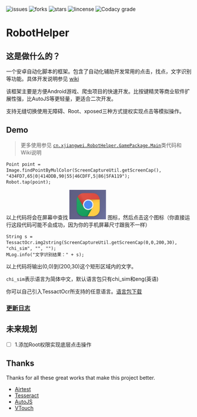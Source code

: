 ![issues](https://img.shields.io/github/issues/Jinnrry/RobotHelper)
![forks](https://img.shields.io/github/forks/Jinnrry/RobotHelper)
![stars](https://img.shields.io/github/stars/Jinnrry/RobotHelper)
![lincense](https://img.shields.io/github/license/Jinnrry/RobotHelper)
![Codacy grade](https://img.shields.io/codacy/grade/3dce672ecf2c4dbb909e005f8f22cfda)
# RobotHelper

## 这是做什么的？

一个安卓自动化脚本的框架。包含了自动化辅助开发常用的点击，找点，文字识别等功能。具体开发说明参见
[wiki](https://github.com/Jinnrry/RobotHelper/wiki)


该框架主要是方便Android游戏、爬虫项目的快速开发。比按键精灵等商业软件扩展性强，比AutoJS等更轻量，更适合二次开发。

支持无缝切换使用无障碍、Root、xposed三种方式提权实现点击等模拟操作。



## Demo

> 更多使用参见  [`cn.xjiangwei.RobotHelper.GamePackage.Main`](https://github.com/Jinnrry/RobotHelper/blob/master/Android/app/src/main/java/cn/xjiangwei/RobotHelper/GamePackage/Main.java)类代码和Wiki说明

```
Point point = Image.findPointByMulColor(ScreenCaptureUtil.getScreenCap(), "434FD7,65|0|414DDB,90|55|46CDFF,5|86|5FA119");
Robot.tap(point);
```

以上代码将会在屏幕中查找  <img src="./docs/chrome.png" width="100px" />  图标，然后点击这个图标（你直接运行这段代码可能不会成功，因为你的手机屏幕尺寸跟我不一样）


```
String s = TessactOcr.img2string(ScreenCaptureUtil.getScreenCap(0,0,200,30), "chi_sim", "", "");
MLog.info("文字识别结果：" + s);
```
以上代码将输出(0,0)到(200,30)这个矩形区域内的文字。

`chi_sim`表示语言为简体中文，默认语言包只有chi_sim和eng(英语)

你可以自己引入TessactOcr所支持的任意语言。[语言包下载](https://github.com/tesseract-ocr/tessdata_best)


### [更新日志](./UPDATE.md)



## 未来规划

- [ ] 1.添加Root权限实现底层点击操作

## Thanks

Thanks for all these great works that make this project better.

- [Airtest](https://github.com/AirtestProject/Airtest)
- [Tesseract](https://github.com/tesseract-ocr/tesseract)
- [AutoJS](https://github.com/hyb1996/Auto.js)
- [VTouch](https://github.com/Azard/VTouch/tree/master/app/src/main/java/me/azard/vtouch/event)